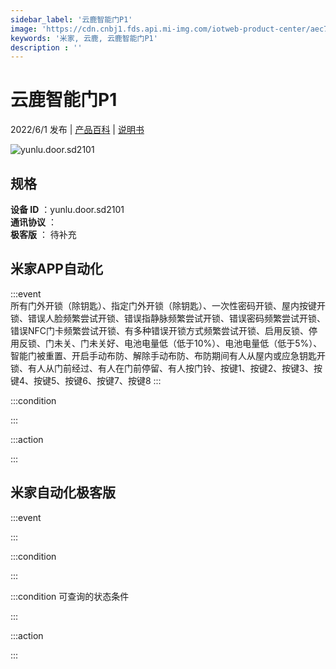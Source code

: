 ```yaml
---
sidebar_label: '云鹿智能门P1'
image: 'https://cdn.cnbj1.fds.api.mi-img.com/iotweb-product-center/aec745dd0c99692bcc3b519b1d19f4de_1651197597575.png?GalaxyAccessKeyId=AKVGLQWBOVIRQ3XLEW&Expires=9223372036854775807&Signature=pjMnF37TknYtIUpA62B9q0ANYmw='
keywords: '米家, 云鹿, 云鹿智能门P1'
description : ''
---
```

# 云鹿智能门P1

2022/6/1 发布 | [产品百科](https://home.mi.com/webapp/content/baike/product/index.html?model=yunlu.door.sd2101/) | [说明书](https://home.mi.com/views/introduction.html?model=yunlu.door.sd2101&region=cn)

![yunlu.door.sd2101](https://cdn.cnbj1.fds.api.mi-img.com/iotweb-product-center/aec745dd0c99692bcc3b519b1d19f4de_1651197597575.png?GalaxyAccessKeyId=AKVGLQWBOVIRQ3XLEW&Expires=9223372036854775807&Signature=pjMnF37TknYtIUpA62B9q0ANYmw=)

## 规格  
> 
**设备 ID** ：yunlu.door.sd2101  
**通讯协议** ：  
**极客版**  ： 待补充 


## 米家APP自动化  

:::event  
所有门外开锁（除钥匙）、指定门外开锁（除钥匙）、一次性密码开锁、屋内按键开锁、错误人脸频繁尝试开锁、错误指静脉频繁尝试开锁、错误密码频繁尝试开锁、错误NFC门卡频繁尝试开锁、有多种错误开锁方式频繁尝试开锁、启用反锁、停用反锁、门未关、门未关好、电池电量低（低于10%）、电池电量低（低于5%）、智能门被重置、开启手动布防、解除手动布防、布防期间有人从屋内或应急钥匙开锁、有人从门前经过、有人在门前停留、有人按门铃、按键1、按键2、按键3、按键4、按键5、按键6、按键7、按键8
:::

:::condition  

:::

:::action   

:::

## 米家自动化极客版  

:::event  

:::

:::condition  

:::

:::condition 可查询的状态条件  

:::

:::action  

:::

        
